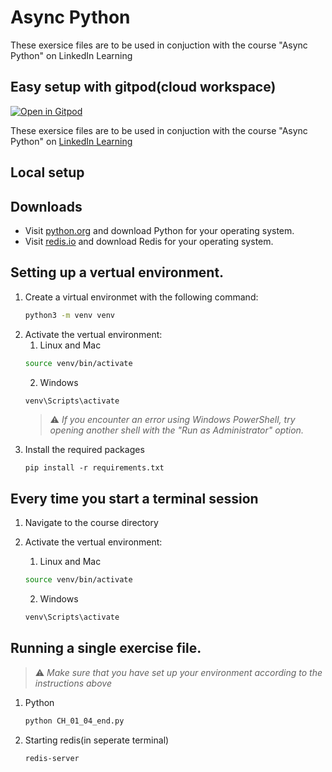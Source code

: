 # Async Python
These exersice files are to be used in conjuction with the course "Async Python" on LinkedIn Learning

## Easy setup with gitpod(cloud workspace)
[![Open in Gitpod](https://gitpod.io/button/open-in-gitpod.svg)](https://gitpod.io/from-referrer)

These exersice files are to be used in conjuction with the course "Async Python" on  [LinkedIn Learning](https://www.linkedin.com/learning)

## Local setup
## Downloads
* Visit [python.org](https://www.python.org/) and download Python for your operating system.
* Visit [redis.io](https://redis.io/download) and download Redis for your operating system.

## Setting up a vertual environment.
1. Create a virtual environmet with the following command:
   ```bash
   python3 -m venv venv
   ```
1. Activate the vertual environment:
   1. Linux and Mac
   ```bash
   source venv/bin/activate
   ```
   2. Windows
   ```bash
   venv\Scripts\activate
   ```
   > :warning: *If you encounter an error using Windows PowerShell, try opening another shell with the "Run as Administrator" option.*
1. Install the required packages
   ```
   pip install -r requirements.txt
   ```

## Every time you start a terminal session
1. Navigate to the course directory

1. Activate the vertual environment:
   1. Linux and Mac
   ```bash
   source venv/bin/activate
   ```
   2. Windows
   ```bash
   venv\Scripts\activate
   ```
 
 
## Running a single exercise file.
> :warning: *Make sure that you have set up your environment according to the instructions above*

1. Python
   ```bash
   python CH_01_04_end.py
   ```
1. Starting redis(in seperate terminal)
   ```bash
   redis-server
   ```

